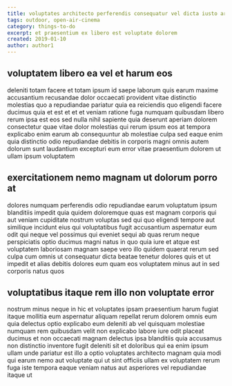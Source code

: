 ```yaml
---
title: voluptates architecto perferendis consequatur vel dicta iusto article 5814
tags: outdoor, open-air-cinema
category: things-to-do
excerpt: et praesentium ex libero est voluptate dolorem
created: 2019-01-10
author: author1
---
```


## voluptatem libero ea vel et harum eos

deleniti totam facere et totam ipsum id saepe laborum quis earum maxime accusantium recusandae dolor occaecati provident vitae distinctio molestias quo a repudiandae pariatur quia ea reiciendis quo eligendi facere ducimus quia et est et et et veniam ratione fuga numquam quibusdam libero rerum ipsa est eos sed nulla nihil sapiente quia deserunt aperiam dolorem consectetur quae vitae dolor molestias qui rerum ipsum eos at tempora explicabo enim earum ab consequuntur ab molestiae culpa sed eaque enim quia distinctio odio repudiandae debitis in corporis magni omnis autem dolorum sunt laudantium excepturi eum error vitae praesentium dolorem ut ullam ipsum voluptatem

## exercitationem nemo magnam ut dolorum porro at

dolores numquam perferendis odio repudiandae earum voluptatum ipsum blanditiis impedit quia quidem doloremque quas est magnam corporis qui aut veniam cupiditate nostrum voluptas sed qui quo eligendi tempore aut similique incidunt eius qui voluptatibus fugit accusantium aspernatur eum odit qui neque vel possimus qui eveniet sequi ab quas rerum neque perspiciatis optio ducimus magni natus in quo quia iure et atque est voluptatem laboriosam magnam saepe vero illo quidem quaerat rerum sed culpa cum omnis ut consequatur dicta beatae tenetur dolores quis et ut impedit et alias debitis dolores eum quam eos voluptatem minus aut in sed corporis natus quos

## voluptatibus itaque rem illo non voluptate error

nostrum minus neque in hic et voluptates ipsam praesentium harum fugiat itaque mollitia eum aspernatur aliquam repellat rerum dolorem omnis eum quia delectus optio explicabo eum deleniti ab vel quisquam molestiae numquam rem quibusdam velit non explicabo labore iure odit placeat ducimus et non occaecati magnam delectus ipsa blanditiis quia accusamus non distinctio inventore fugit deleniti sit et doloribus qui ea enim ipsum ullam unde pariatur est illo a optio voluptates architecto magnam quia modi qui earum nemo aut voluptate qui ut sint officiis ullam ex voluptatem rerum fuga iste tempora eaque veniam natus aut asperiores vel repudiandae itaque ut
